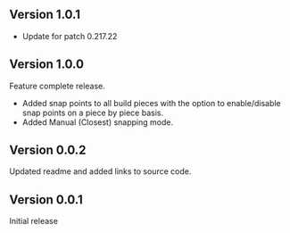## Version 1.0.1
- Update for patch 0.217.22

## Version 1.0.0
Feature complete release. 
- Added snap points to all build pieces with the option to enable/disable snap points on a piece by piece basis.
- Added Manual (Closest) snapping mode.

## Version 0.0.2
Updated readme and added links to source code.

## Version 0.0.1
Initial release
